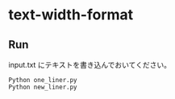 # text-width-format

## Run

input.txt にテキストを書き込んでおいてください。  

```shell
Python one_liner.py
Python new_liner.py
```

